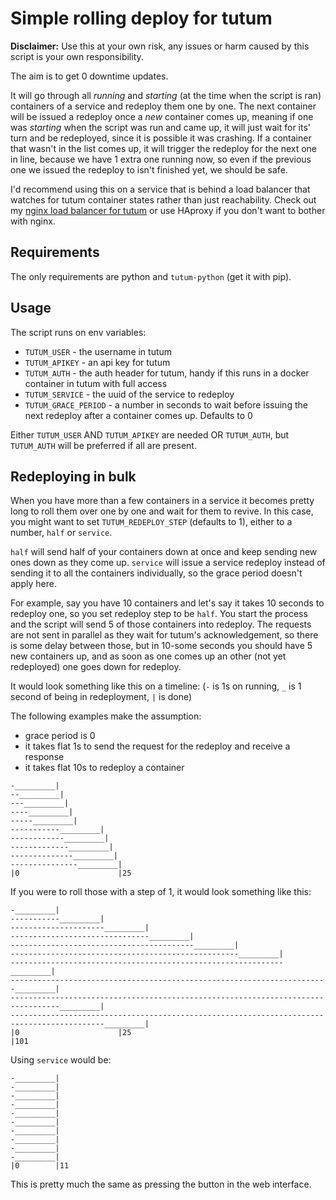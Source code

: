 # Simple rolling deploy for tutum

**Disclaimer:** Use this at your own risk, any issues or harm caused by this script is your own responsibility.

The aim is to get 0 downtime updates.

It will go through all *running* and *starting* (at the time when the script is ran) containers of a service and redeploy them one by one.
The next container will be issued a redeploy once a *new* container comes up, meaning if one was *starting* when the script was run
 and came up, it will just wait for its' turn and be redeployed, since it is possible it was crashing. If a container that
 wasn't in the list comes up, it will trigger the redeploy for the next one in line, because we have 1 extra one running now, so even if
 the previous one we issued the redeploy to isn't finished yet, we should be safe.

I'd recommend using this on a service that is behind a load balancer that watches for tutum container states rather than just reachability.
Check out my [nginx load balancer for tutum](https://hub.docker.com/r/mitom/tutum-nginx-loadbalancer/) or use HAproxy if you don't want to bother with nginx.

## Requirements

The only requirements are python and `tutum-python` (get it with pip).

## Usage

The script runs on env variables:
* `TUTUM_USER` - the username in tutum
* `TUTUM_APIKEY` - an api key for tutum
* `TUTUM_AUTH` - the auth header for tutum, handy if this runs in a docker container in tutum with full access
* `TUTUM_SERVICE` - the uuid of the service to redeploy
* `TUTUM_GRACE_PERIOD` - a number in seconds to wait before issuing the next redeploy after a container comes up. Defaults to 0

Either `TUTUM_USER` AND `TUTUM_APIKEY` are needed OR `TUTUM_AUTH`, but `TUTUM_AUTH` will be preferred if all are present.

## Redeploying in bulk

When you have more than a few containers in a service it becomes pretty long to roll them over one by one and wait for them to revive.
In this case, you might want to set `TUTUM_REDEPLOY_STEP` (defaults to 1), either to a number, `half` or `service`.

`half` will send half of your containers down at once and keep sending new ones down as they come up.
`service` will issue a service redeploy instead of sending it to all the containers individually, so the grace period doesn't apply here.

For example, say you have 10 containers and let's say it takes 10 seconds to redeploy one, so you set redeploy step to be `half`.
You start the process and the script will send 5 of those containers into redeploy. The requests are not sent in parallel as
they wait for tutum's acknowledgement, so there is some delay between those, but in 10-some seconds you should have 5
new containers up, and as soon as one comes up an other (not yet redeployed) one goes down for redeploy.

It would look something like this on a timeline:
(`-` is 1s on running, `_` is 1 second of being in redeployment, `|` is done)

The following examples make the assumption:
* grace period is 0
* it takes flat 1s to send the request for the redeploy and receive a response
* it takes flat 10s to redeploy a container

````
-_________|
--_________|
---_________|
----_________|
-----_________|
-----------_________|
------------_________|
-------------_________|
--------------_________|
---------------_________|
|0                      |25
````

If you were to roll those with a step of 1, it would look something like this:
````
-_________|
-----------_________|
---------------------_________|
-------------------------------_________|
-----------------------------------------_________|
---------------------------------------------------_________|
-------------------------------------------------------------_________|
-----------------------------------------------------------------------_________|
---------------------------------------------------------------------------------_________|
-------------------------------------------------------------------------------------------_________|
|0                      |25                                                                         |101
````

Using `service` would be:
````
-_________|
-_________|
-_________|
-_________|
-_________|
-_________|
-_________|
-_________|
-_________|
-_________|
|0        |11
````
This is pretty much the same as pressing the button in the web interface.